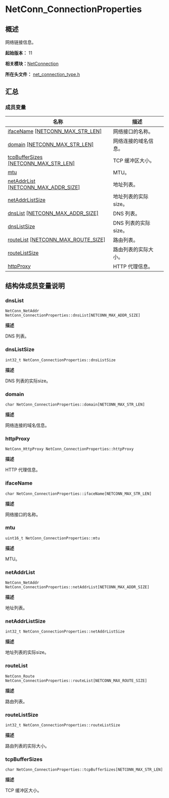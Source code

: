 # NetConn_ConnectionProperties


## 概述

网络链接信息。

**起始版本：** 11

**相关模块：**[NetConnection](_net_connection.md)

**所在头文件：** [net_connection_type.h](net__connection__type_8h.md#net_connection_typeh)

## 汇总


### 成员变量

| 名称 | 描述 | 
| -------- | -------- |
| [ifaceName](#ifacename) [[NETCONN_MAX_STR_LEN]](_net_connection.md#宏定义) | 网络接口的名称。 | 
| [domain](#domain) [[NETCONN_MAX_STR_LEN]](_net_connection.md#宏定义) | 网络连接的域名信息。 | 
| [tcpBufferSizes](#tcpbuffersizes) [[NETCONN_MAX_STR_LEN]](_net_connection.md#宏定义) | TCP 缓冲区大小。 | 
| [mtu](#mtu) | MTU。 | 
| [netAddrList](#netaddrlist) [[NETCONN_MAX_ADDR_SIZE]](_net_connection.md#宏定义) | 地址列表。 | 
| [netAddrListSize](#netaddrlistsize) | 地址列表的实际size。 | 
| [dnsList](#dnslist) [[NETCONN_MAX_ADDR_SIZE]](_net_connection.md#宏定义) | DNS 列表。 | 
| [dnsListSize](#dnslistsize) | DNS 列表的实际size。 | 
| [routeList](#routelist) [[NETCONN_MAX_ROUTE_SIZE]](_net_connection.md#宏定义) | 路由列表。 | 
| [routeListSize](#routelistsize) | 路由列表的实际大小。 | 
| [httpProxy](#httpproxy) | HTTP 代理信息。 | 


## 结构体成员变量说明


### dnsList

```
NetConn_NetAddr NetConn_ConnectionProperties::dnsList[NETCONN_MAX_ADDR_SIZE]
```

**描述**

DNS 列表。


### dnsListSize

```
int32_t NetConn_ConnectionProperties::dnsListSize
```

**描述**

DNS 列表的实际size。


### domain

```
char NetConn_ConnectionProperties::domain[NETCONN_MAX_STR_LEN]
```

**描述**

网络连接的域名信息。


### httpProxy

```
NetConn_HttpProxy NetConn_ConnectionProperties::httpProxy
```

**描述**

HTTP 代理信息。


### ifaceName

```
char NetConn_ConnectionProperties::ifaceName[NETCONN_MAX_STR_LEN]
```

**描述**

网络接口的名称。


### mtu

```
uint16_t NetConn_ConnectionProperties::mtu
```

**描述**

MTU。


### netAddrList

```
NetConn_NetAddr NetConn_ConnectionProperties::netAddrList[NETCONN_MAX_ADDR_SIZE]
```

**描述**

地址列表。


### netAddrListSize

```
int32_t NetConn_ConnectionProperties::netAddrListSize
```

**描述**

地址列表的实际size。


### routeList

```
NetConn_Route NetConn_ConnectionProperties::routeList[NETCONN_MAX_ROUTE_SIZE]
```

**描述**

路由列表。


### routeListSize

```
int32_t NetConn_ConnectionProperties::routeListSize
```

**描述**

路由列表的实际大小。


### tcpBufferSizes

```
char NetConn_ConnectionProperties::tcpBufferSizes[NETCONN_MAX_STR_LEN]
```

**描述**

TCP 缓冲区大小。
